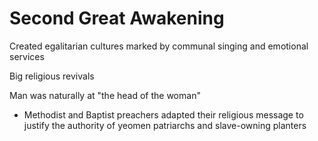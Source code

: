 # Second Great Awakening


Created egalitarian cultures marked by communal singing and emotional services

Big religious revivals

Man was naturally at "the head of the woman"
- Methodist and Baptist preachers adapted their religious message to justify
  the authority of yeomen patriarchs and slave-owning planters
